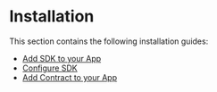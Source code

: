 # Installation

This section contains the following installation guides:

* [Add SDK to your App](1_add_sdk_to_your_app.md)
* [Configure SDK](2_configure_sdk.md)
* [Add Contract to your App](3_add_contract_to_your_app.md)

